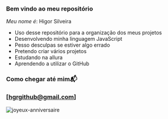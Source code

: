 ### **Bem vindo ao meu repositório**

_Meu nome é_: Higor Silveira

- Uso desse repositório para a organização dos meus projetos
- Desenvolvendo minha linguagem JavaScript
- Pesso desculpas se estiver algo errado
- Pretendo criar vários projetos
- Estudando na allura
- Aprendendo a utilizar o GitHub

### **Como chegar até mim**📬

###  [hgrgithub@gmail.com]




![joyeux-anniversaire](https://github.com/HgrZx/HgrZx/assets/137738843/553f70ff-013e-4b3e-a975-fca7b1230cfb)

